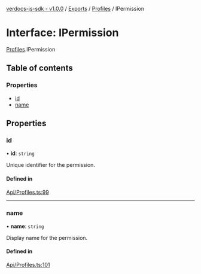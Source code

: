 [verdocs-js-sdk - v1.0.0](../README.md) / [Exports](../modules.md) / [Profiles](../modules/Profiles.md) / IPermission

# Interface: IPermission

[Profiles](../modules/Profiles.md).IPermission

## Table of contents

### Properties

- [id](Profiles.IPermission.md#id)
- [name](Profiles.IPermission.md#name)

## Properties

### id

• **id**: `string`

Unique identifier for the permission.

#### Defined in

[Api/Profiles.ts:99](https://github.com/Verdocs/js-sdk/blob/6ec87bd/src/Api/Profiles.ts#L99)

___

### name

• **name**: `string`

Display name for the permission.

#### Defined in

[Api/Profiles.ts:101](https://github.com/Verdocs/js-sdk/blob/6ec87bd/src/Api/Profiles.ts#L101)
